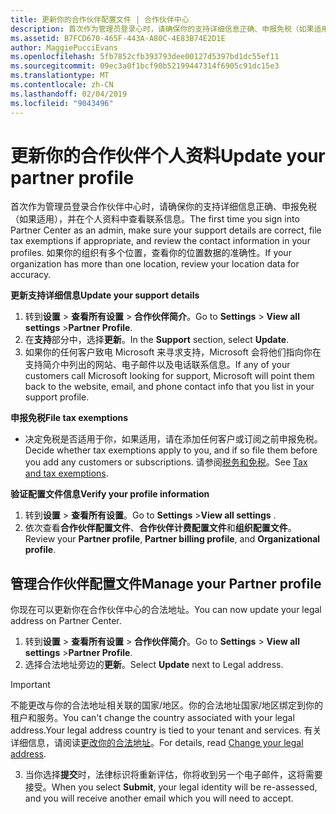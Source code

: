 ```yaml
---
title: 更新你的合作伙伴配置文件 | 合作伙伴中心
description: 首次作为管理员登录心时，请确保你的支持详细信息正确、申报免税（如果适用），并在个人资料中查看联系信息。
ms.assetid: B7FCD670-465F-443A-A80C-4E83B74E2D1E
author: MaggiePucciEvans
ms.openlocfilehash: 5fb7852cfb393793dee00127d5397bd1dc55ef11
ms.sourcegitcommit: 09ec3a0f1bcf90b52199447314f6905c91dc15e3
ms.translationtype: MT
ms.contentlocale: zh-CN
ms.lasthandoff: 02/04/2019
ms.locfileid: "9043496"
---
```

# <a name="update-your-partner-profile"></a><span data-ttu-id="007e4-103">更新你的合作伙伴个人资料</span><span class="sxs-lookup"><span data-stu-id="007e4-103">Update your partner profile</span></span>


<span data-ttu-id="007e4-104">首次作为管理员登录合作伙伴中心时，请确保你的支持详细信息正确、申报免税（如果适用），并在个人资料中查看联系信息。</span><span class="sxs-lookup"><span data-stu-id="007e4-104">The first time you sign into Partner Center as an admin, make sure your support details are correct, file tax exemptions if appropriate, and review the contact information in your profiles.</span></span> <span data-ttu-id="007e4-105">如果你的组织有多个位置，查看你的位置数据的准确性。</span><span class="sxs-lookup"><span data-stu-id="007e4-105">If your organization has more than one location, review your location data for accuracy.</span></span>

**<span data-ttu-id="007e4-106">更新支持详细信息</span><span class="sxs-lookup"><span data-stu-id="007e4-106">Update your support details</span></span>**

1.  <span data-ttu-id="007e4-107">转到**设置** &gt; **查看所有设置** &gt; **合作伙伴简介**。</span><span class="sxs-lookup"><span data-stu-id="007e4-107">Go to **Settings** &gt; **View all settings** &gt;**Partner Profile**.</span></span>
2.  <span data-ttu-id="007e4-108">在**支持**部分中，选择**更新**。</span><span class="sxs-lookup"><span data-stu-id="007e4-108">In the **Support** section, select **Update**.</span></span>
3.  <span data-ttu-id="007e4-109">如果你的任何客户致电 Microsoft 来寻求支持，Microsoft 会将他们指向你在支持简介中列出的网站、电子邮件以及电话联系信息。</span><span class="sxs-lookup"><span data-stu-id="007e4-109">If any of your customers call Microsoft looking for support, Microsoft will point them back to the website, email, and phone contact info that you list in your support profile.</span></span>

**<span data-ttu-id="007e4-110">申报免税</span><span class="sxs-lookup"><span data-stu-id="007e4-110">File tax exemptions</span></span>**

-   <span data-ttu-id="007e4-111">决定免税是否适用于你，如果适用，请在添加任何客户或订阅之前申报免税。</span><span class="sxs-lookup"><span data-stu-id="007e4-111">Decide whether tax exemptions apply to you, and if so file them before you add any customers or subscriptions.</span></span> <span data-ttu-id="007e4-112">请参阅[税务和免税](tax-and-tax-exemptions.md)。</span><span class="sxs-lookup"><span data-stu-id="007e4-112">See [Tax and tax exemptions](tax-and-tax-exemptions.md).</span></span>

**<span data-ttu-id="007e4-113">验证配置文件信息</span><span class="sxs-lookup"><span data-stu-id="007e4-113">Verify your profile information</span></span>**

1.  <span data-ttu-id="007e4-114">转到**设置** &gt; **查看所有设置**。</span><span class="sxs-lookup"><span data-stu-id="007e4-114">Go to **Settings** &gt;**View all settings** .</span></span> 
2.  <span data-ttu-id="007e4-115">依次查看**合作伙伴配置文件**、**合作伙伴计费配置文件**和**组织配置文件**。</span><span class="sxs-lookup"><span data-stu-id="007e4-115">Review your **Partner profile**, **Partner billing profile**, and **Organizational profile**.</span></span>

## <a name="manage-your-partner-profile"></a><span data-ttu-id="007e4-116">管理合作伙伴配置文件</span><span class="sxs-lookup"><span data-stu-id="007e4-116">Manage your Partner profile</span></span> 

<span data-ttu-id="007e4-117">你现在可以更新你在合作伙伴中心的合法地址。</span><span class="sxs-lookup"><span data-stu-id="007e4-117">You can now update your legal address on Partner Center.</span></span>

1. <span data-ttu-id="007e4-118">转到**设置** &gt; **查看所有设置** &gt; **合作伙伴简介**。</span><span class="sxs-lookup"><span data-stu-id="007e4-118">Go to **Settings** &gt; **View all settings** &gt;**Partner Profile**.</span></span>
2. <span data-ttu-id="007e4-119">选择合法地址旁边的**更新**。</span><span class="sxs-lookup"><span data-stu-id="007e4-119">Select **Update** next to Legal address.</span></span> 

>[!Important]
><span data-ttu-id="007e4-120">不能更改与你的合法地址相关联的国家/地区。你的合法地址国家/地区绑定到你的租户和服务。</span><span class="sxs-lookup"><span data-stu-id="007e4-120">You can't change the country associated with your legal address.Your legal address country is tied to your tenant and services.</span></span> <span data-ttu-id="007e4-121">有关详细信息，请阅读[更改你的合法地址](https://docs.microsoft.com/office365/admin/manage/change-address-contact-and-more?view=o365-worldwide)。</span><span class="sxs-lookup"><span data-stu-id="007e4-121">For details, read [Change your legal address](https://docs.microsoft.com/office365/admin/manage/change-address-contact-and-more?view=o365-worldwide).</span></span>

3. <span data-ttu-id="007e4-122">当你选择**提交**时，法律标识将重新评估，你将收到另一个电子邮件，这将需要接受。</span><span class="sxs-lookup"><span data-stu-id="007e4-122">When you select **Submit**, your legal identity will be re-assessed, and you will receive another email which you will need to accept.</span></span>



 



